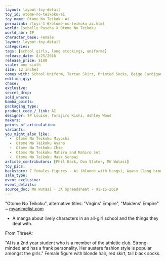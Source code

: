 ```yaml
---
layout: layout-toy-detail 
toy_id: otome-no-teikoku-ai
toy_name: Otome No Teikoku Ai
permalink: /toys-1-6/otome-no-teikoku-ai.html
world: Isobelle Pascha X Otome No Teikoku
world_abr: IP
character_base: Female
layout: layout-toy-detail
categories: 
tags: [school girls, long stockings, uniforms]
release_date: 8/25/2016
release_price: $180 
scale: one sixth
size: 12 inches
comes_with: School Uniform, Tartan Skirt, Printed Socks, Beige Cardigan, 1 Set of Hands and Loafers, 1 Set of Bra and Panties
edition_qty: 
chase: 
exclusive: 
secret_drop: 
sold_where: 
bamba_points: 
packaging_type: 
product_code_/_link: AI
designer: TP Louise, Torajiro Kishi, Ashley Wood
makers: 
points_of_articulation: 
variants: 
you_might_also_like: 
  -  Otome No Teikoku Miyoshi
  -  Otome No Teikoku Ayano
  -  Otome No Teikoku Chie
  -  Otome No Teikoku Mahiru and Mahiro Set
  -  Otome No Teikoku Mask Senpai
article_contributors: [Phil Back, Don Slater, MW Wutasi]
toy_pics: 
backstory: 7 females figures - Ai (blonde with bangs), Ayano (long brown hair), Chie (bright yellow pigtail puffs), Mahiro and Mahiru (twins with purple and pink pigtails, respectively), Miyoshi (long red-orange hair), Mask Senpai (grey hair, white respiratory safety mask. Special release through Goodsmile.com). Market update - typically seen at $150 to $350.
sale_type: 
event_exclusive: 
event_details: 
source_doc: MW Wutasi - 3A spreadsheet - 01-15-2019
---
```

"Otome No Teikoku", alternative titles: "Virgins' Empire", "Maidens' Empire" ~ <a href="https://myanimelist.net/manga/23463/Otome_no_Teikoku" target="_blank">myanimelist.com</a> 

- A manga about lively characters in an all-girl school and the things they deal with.

From ThreeA:

"AI is a 2nd year student who is a member of the athletic club. Strong-minded and has a frank personality. Her austere fashion style is popular amongst the girls."
Female figure with blonde hair, red skirt, tall black socks.

